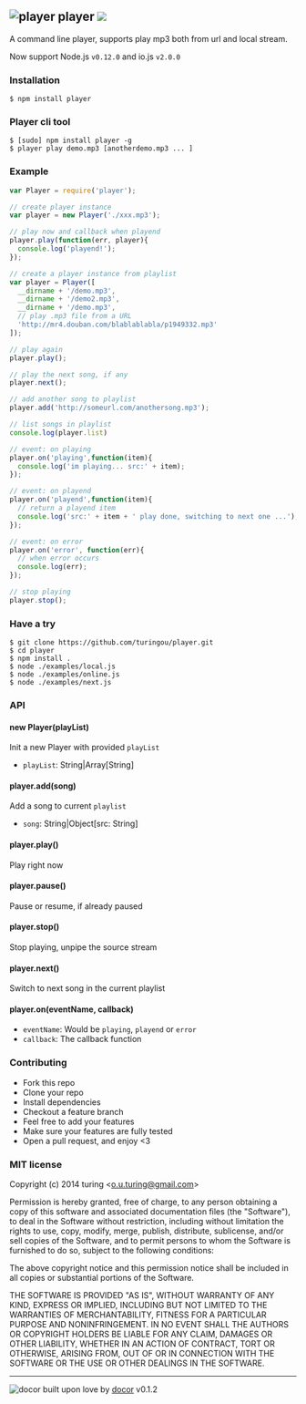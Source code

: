## ![player](http://ww2.sinaimg.cn/large/61ff0de3gw1eg98y1go77j201q00zwe9.jpg) player ![](https://badge.fury.io/js/player.png)

A command line player, supports play mp3 both from url and local stream.

Now support Node.js `v0.12.0` and io.js `v2.0.0`

### Installation

````
$ npm install player
````

### Player cli tool

```
$ [sudo] npm install player -g
$ player play demo.mp3 [anotherdemo.mp3 ... ]
```

### Example

````javascript
var Player = require('player');

// create player instance
var player = new Player('./xxx.mp3');

// play now and callback when playend
player.play(function(err, player){
  console.log('playend!');
});

// create a player instance from playlist
var player = Player([
  __dirname + '/demo.mp3',
  __dirname + '/demo2.mp3',
  __dirname + '/demo.mp3',
  // play .mp3 file from a URL
  'http://mr4.douban.com/blablablabla/p1949332.mp3'
]);

// play again
player.play();

// play the next song, if any
player.next();

// add another song to playlist
player.add('http://someurl.com/anothersong.mp3');

// list songs in playlist
console.log(player.list)

// event: on playing
player.on('playing',function(item){
  console.log('im playing... src:' + item);
});

// event: on playend
player.on('playend',function(item){
  // return a playend item
  console.log('src:' + item + ' play done, switching to next one ...');
});

// event: on error
player.on('error', function(err){
  // when error occurs
  console.log(err);
});

// stop playing
player.stop();
````

### Have a try

````
$ git clone https://github.com/turingou/player.git
$ cd player
$ npm install .
$ node ./examples/local.js
$ node ./examples/online.js
$ node ./examples/next.js
````

### API

#### new Player(playList)

Init a new Player with provided `playList`

- `playList`: String|Array[String]

#### player.add(song)

Add a song to current `playlist`

- `song`: String|Object[src: String]

#### player.play()

Play right now

#### player.pause()

Pause or resume, if already paused

#### player.stop()

Stop playing, unpipe the source stream

#### player.next()

Switch to next song in the current playlist

#### player.on(eventName, callback)

- `eventName`: Would be `playing`, `playend` or `error`
- `callback`: The callback function

### Contributing
- Fork this repo
- Clone your repo
- Install dependencies
- Checkout a feature branch
- Feel free to add your features
- Make sure your features are fully tested
- Open a pull request, and enjoy <3

### MIT license
Copyright (c) 2014 turing &lt;o.u.turing@gmail.com&gt;

Permission is hereby granted, free of charge, to any person obtaining a copy
of this software and associated documentation files (the &quot;Software&quot;), to deal
in the Software without restriction, including without limitation the rights
to use, copy, modify, merge, publish, distribute, sublicense, and/or sell
copies of the Software, and to permit persons to whom the Software is
furnished to do so, subject to the following conditions:

The above copyright notice and this permission notice shall be included in
all copies or substantial portions of the Software.

THE SOFTWARE IS PROVIDED &quot;AS IS&quot;, WITHOUT WARRANTY OF ANY KIND, EXPRESS OR
IMPLIED, INCLUDING BUT NOT LIMITED TO THE WARRANTIES OF MERCHANTABILITY,
FITNESS FOR A PARTICULAR PURPOSE AND NONINFRINGEMENT. IN NO EVENT SHALL THE
AUTHORS OR COPYRIGHT HOLDERS BE LIABLE FOR ANY CLAIM, DAMAGES OR OTHER
LIABILITY, WHETHER IN AN ACTION OF CONTRACT, TORT OR OTHERWISE, ARISING FROM,
OUT OF OR IN CONNECTION WITH THE SOFTWARE OR THE USE OR OTHER DEALINGS IN
THE SOFTWARE.

---
![docor](https://cdn1.iconfinder.com/data/icons/windows8_icons_iconpharm/26/doctor.png)
built upon love by [docor](https://github.com/turingou/docor.git) v0.1.2
